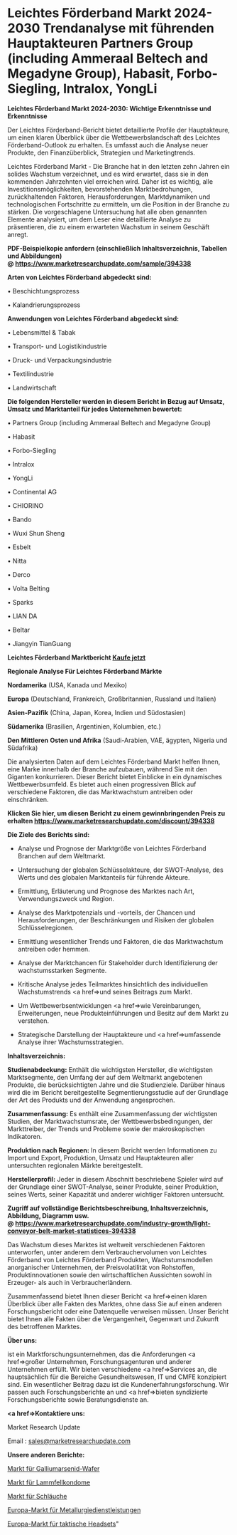 # Leichtes Förderband Markt 2024-2030 Trendanalyse mit führenden Hauptakteuren Partners Group (including Ammeraal Beltech and Megadyne Group), Habasit, Forbo-Siegling, Intralox, YongLi

<strong>Leichtes Förderband Markt 2024-2030: Wichtige Erkenntnisse und Erkenntnisse</strong>

Der Leichtes Förderband-Bericht bietet detaillierte Profile der Hauptakteure, um einen klaren Überblick über die Wettbewerbslandschaft des Leichtes Förderband-Outlook zu erhalten. Es umfasst auch die Analyse neuer Produkte, den Finanzüberblick, Strategien und Marketingtrends.

Leichtes Förderband Markt - Die Branche hat in den letzten zehn Jahren ein solides Wachstum verzeichnet, und es wird erwartet, dass sie in den kommenden Jahrzehnten viel erreichen wird. Daher ist es wichtig, alle Investitionsmöglichkeiten, bevorstehenden Marktbedrohungen, zurückhaltenden Faktoren, Herausforderungen, Marktdynamiken und technologischen Fortschritte zu ermitteln, um die Position in der Branche zu stärken. Die vorgeschlagene Untersuchung hat alle oben genannten Elemente analysiert, um dem Leser eine detaillierte Analyse zu präsentieren, die zu einem erwarteten Wachstum in seinem Geschäft anregt.

<strong><b>PDF-Beispielkopie anfordern (einschließlich Inhaltsverzeichnis, Tabellen und Abbildungen) @ </b></strong><strong><a href=https://www.marketresearchupdate.com/sample/394338><strong>https://www.marketresearchupdate.com/sample/394338</u></a></strong></strong>

<strong>Arten von Leichtes Förderband abgedeckt sind:</strong>

• Beschichtungsprozess

• Kalandrierungsprozess

<strong>Anwendungen von Leichtes Förderband abgedeckt sind:</strong>

• Lebensmittel & Tabak

• Transport- und Logistikindustrie

• Druck- und Verpackungsindustrie

• Textilindustrie

• Landwirtschaft

<strong>Die folgenden Hersteller werden in diesem Bericht in Bezug auf Umsatz, Umsatz und Marktanteil für jedes Unternehmen bewertet:</strong>

• Partners Group (including Ammeraal Beltech and Megadyne Group)

• Habasit

• Forbo-Siegling

• Intralox

• YongLi

• Continental AG

• CHIORINO

• Bando

• Wuxi Shun Sheng

• Esbelt

• Nitta

• Derco

• Volta Belting

• Sparks

• LIAN DA

• Beltar

• Jiangyin TianGuang

<strong>Leichtes Förderband Marktbericht <a href=https://www.marketresearchupdate.com/buynow/394338>Kaufe jetzt</a></strong>

<strong>Regionale Analyse Für Leichtes Förderband Märkte</strong>

<strong>Nordamerika</strong> (USA, Kanada und Mexiko)

<strong>Europa</strong> (Deutschland, Frankreich, Großbritannien, Russland und Italien)

<strong>Asien-Pazifik</strong> (China, Japan, Korea, Indien und Südostasien)

<strong>Südamerika</strong> (Brasilien, Argentinien, Kolumbien, etc.)

<strong>Den Mittleren</strong> <strong>Osten und Afrika</strong> (Saudi-Arabien, VAE, ägypten, Nigeria und Südafrika)

Die analysierten Daten auf dem Leichtes Förderband Markt helfen Ihnen, eine Marke innerhalb der Branche aufzubauen, während Sie mit den Giganten konkurrieren. Dieser Bericht bietet Einblicke in ein dynamisches Wettbewerbsumfeld. Es bietet auch einen progressiven Blick auf verschiedene Faktoren, die das Marktwachstum antreiben oder einschränken.

<strong>Klicken Sie hier, um diesen Bericht zu einem gewinnbringenden Preis zu erhalten
</strong><strong><a href=https://www.marketresearchupdate.com/discount/394338>https://www.marketresearchupdate.com/discount/394338</b></u></strong></a>

<strong>Die Ziele des Berichts sind:</strong>

- Analyse und Prognose der Marktgröße von Leichtes Förderband Branchen auf dem Weltmarkt.

- Untersuchung der globalen Schlüsselakteure, der SWOT-Analyse, des Werts und des globalen Marktanteils für führende Akteure.

- Ermittlung, Erläuterung und Prognose des Marktes nach Art, Verwendungszweck und Region.

- Analyse des Marktpotenzials und -vorteils, der Chancen und Herausforderungen, der Beschränkungen und Risiken der globalen Schlüsselregionen.

- Ermittlung wesentlicher Trends und Faktoren, die das Marktwachstum antreiben oder hemmen.

- Analyse der Marktchancen für Stakeholder durch Identifizierung der wachstumsstarken Segmente.

- Kritische Analyse jedes Teilmarktes hinsichtlich des individuellen Wachstumstrends <a href=>und</a> seines Beitrags zum Markt.

- Um Wettbewerbsentwicklungen <a href=>wie</a> Vereinbarungen, Erweiterungen, neue Produkteinführungen und Besitz auf dem Markt zu verstehen.

- Strategische Darstellung der Hauptakteure und <a href=>umfas</a>sende Analyse ihrer Wachstumsstrategien.

<strong>Inhaltsverzeichnis:</strong>

<strong>Studienabdeckung:</strong> Enthält die wichtigsten Hersteller, die wichtigsten Marktsegmente, den Umfang der auf dem Weltmarkt angebotenen Produkte, die berücksichtigten Jahre und die Studienziele. Darüber hinaus wird die im Bericht bereitgestellte Segmentierungsstudie auf der Grundlage der Art des Produkts und der Anwendung angesprochen.

<strong>Zusammenfassung:</strong> Es enthält eine Zusammenfassung der wichtigsten Studien, der Marktwachstumsrate, der Wettbewerbsbedingungen, der Markttreiber, der Trends und Probleme sowie der makroskopischen Indikatoren.

<strong>Produktion nach Regionen:</strong> In diesem Bericht werden Informationen zu Import und Export, Produktion, Umsatz und Hauptakteuren aller untersuchten regionalen Märkte bereitgestellt.

<strong>Herstellerprofil:</strong> Jeder in diesem Abschnitt beschriebene Spieler wird auf der Grundlage einer SWOT-Analyse, seiner Produkte, seiner Produktion, seines Werts, seiner Kapazität und anderer wichtiger Faktoren untersucht.

<strong><b>Zugriff auf vollständige Berichtsbeschreibung, Inhaltsverzeichnis, Abbildung, Diagramm usw. @ </b></strong><strong><a href=https://www.marketresearchupdate.com/industry-growth/light-conveyor-belt-market-statistices-394338>https://www.marketresearchupdate.com/industry-growth/light-conveyor-belt-market-statistices-394338</a></strong>

Das Wachstum dieses Marktes ist weltweit verschiedenen Faktoren unterworfen, unter anderem dem Verbrauchervolumen von Leichtes Förderband von Leichtes Förderband Produkten, Wachstumsmodellen anorganischer Unternehmen, der Preisvolatilität von Rohstoffen, Produktinnovationen sowie den wirtschaftlichen Aussichten sowohl in Erzeuger- als auch in Verbraucherländern.

Zusammenfassend bietet Ihnen dieser Bericht <a href=>einen</a> klaren Überblick über alle Fakten des Marktes, ohne dass Sie auf einen anderen Forschungsbericht oder eine Datenquelle verweisen müssen. Unser Bericht bietet Ihnen alle Fakten über die Vergangenheit, Gegenwart und Zukunft des betroffenen Marktes.

<strong>Über uns:</strong>

 ist ein Marktforschungsunternehmen, das die Anforderungen <a href=>großer</a> Unternehmen, Forschungsagenturen und anderer Unternehmen erfüllt. Wir bieten verschiedene <a href=>Services</a> an, die hauptsächlich für die Bereiche Gesundheitswesen, IT und CMFE konzipiert sind. Ein wesentlicher Beitrag dazu ist die Kundenerfahrungsforschung. Wir passen auch Forschungsberichte an und <a href=>bieten</a> syndizierte Forschungsberichte sowie Beratungsdienste an.

<strong><a href=>Kontaktiere uns:</a></strong>

Market Research Update

Email : sales@marketresearchupdate.com

<strong>Unsere anderen Berichte:</strong>

<a href=https://www.linkedin.com/pulse/gallium-arsenide-wafer-market-analyzing-latest-developments>Markt für Galliumarsenid-Wafer</a>

<a href=https://www.linkedin.com/pulse/lambskin-condom-market-2023-remarking>Markt für Lammfellkondome</a>

<a href=https://www.linkedin.com/pulse/inner-tubes-market-analysis-segment-region-growth>Markt für Schläuche</a>

<a href=https://www.linkedin.com/pulse/europe-metallurgy-service-market-2023-2030>Europa-Markt für Metallurgiedienstleistungen</a>

<a href=https://www.linkedin.com/pulse/europe-tactical-headsets-market-trends-2023>Europa-Markt für taktische Headsets</a>"

